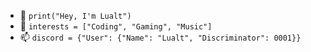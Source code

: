 - 👋 ```print("Hey, I'm Lualt")```
- 👀 ```interests = ["Coding", "Gaming", "Music"]```
- 📫 ```discord = {"User": {"Name": "Lualt", "Discriminator": 0001}}```

<!---
LualtOfficial/LualtOfficial is a ✨ special ✨ repository because its `README.md` (this file) appears on your GitHub profile.
You can click the Preview link to take a look at your changes.
--->
